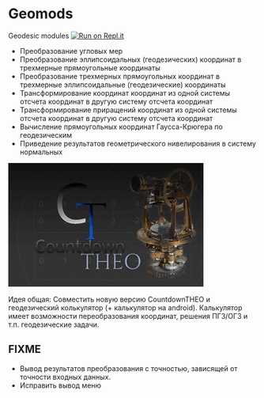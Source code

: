 # Geomods
Geodesic modules
[![Run on Repl.it](https://repl.it/badge/github/maxmyslivets/Geomods)](https://Geomods.maxmyslivets.repl.run)

* Преобразование угловых мер
* Преобразование эллипсоидальных (геодезических) координат в трехмерные прямоугольные координаты
* Преобразование трехмерных прямоугольных координат в трехмерные эллипсоидальные (геодезические) координаты
* Трансформирование координат координат из одной системы отсчета координат в другую систему отсчета координат
* Трансформирование приращений координат из одной системы отсчета координат в другую систему отсчета координат
* Вычисление прямоугольных координат Гаусса-Крюгера по геодезическим
* Приведение результатов геометрического нивелирования в систему нормальных

![Image alt](https://github.com/maxmyslivets/Geomods/raw/master/image/readme_1.gif)

Идея общая:
Совместить новую версию CountdownTHEO и геодезический колькулятор (+ калькулятор на android).
Калькулятор имеет возможности переобразования координат, решения ПГЗ/ОГЗ и т.п. геодезические задачи.

## FIXME
* Вывод результатов преобразования с точностью, зависящей от точности входных данных.
* Исправить вывод меню
